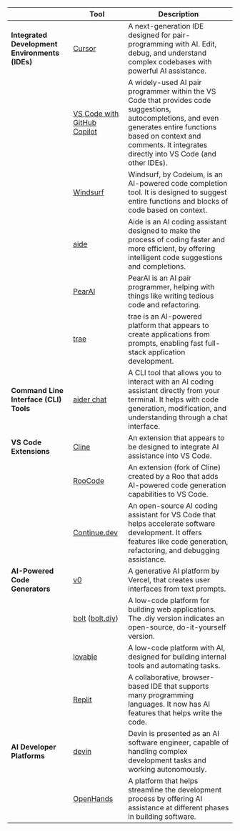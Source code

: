 | &nbsp;                                       | Tool                                                                                 | Description                                                                                                                                                                                                                   |
| ---------------------------------------------- | ------------------------------------------------------------------------------------ | ----------------------------------------------------------------------------------------------------------------------------------------------------------------------------------------------------------------------------- |
| **Integrated Development Environments (IDEs)** | [Cursor](https://www.cursor.sh/)                                                     | A next-generation IDE designed for pair-programming with AI. Edit, debug, and understand complex codebases with powerful AI assistance.                                                                                       |
|                                                | [VS Code with GitHub Copilot](https://github.com/features/copilot)                   | A widely-used AI pair programmer within the VS Code that provides code suggestions, autocompletions, and even generates entire functions based on context and comments. It integrates directly into VS Code (and other IDEs). |
|                                                | [Windsurf](https://codeium.com/windsurf)                                             | Windsurf, by Codeium, is an AI-powered code completion tool. It is designed to suggest entire functions and blocks of code based on context.                                                                                  |
|                                                | [aide](https://aide.dev/)                                                            | Aide is an AI coding assistant designed to make the process of coding faster and more efficient, by offering intelligent code suggestions and completions.                                                                    |
|                                                | [PearAI](https://trypear.ai/)                                                        | PearAI is an AI pair programmer, helping with things like writing tedious code and refactoring.                                                                                                                               |
|                                                | [trae](https://www.trae.ai/home)                                                     | trae is an AI-powered platform that appears to create applications from prompts, enabling fast full-stack application development.                                                                                            |
| **Command Line Interface (CLI) Tools**         | [aider chat](https://aider.chat/)                                                    | A CLI tool that allows you to interact with an AI coding assistant directly from your terminal. It helps with code generation, modification, and understanding through a chat interface.                                      |
| **VS Code Extensions**                         | [Cline](https://github.com/cline/cline)                                              | An extension that appears to be designed to integrate AI assistance into VS Code.                                                                                                                                             |
|                                                | [RooCode](https://github.com/RooVetGit/Roo-Code)                                     | An extension (fork of Cline) created by a Roo that adds AI-powered code generation capabilities to VS Code.                                                                                                                   |
|                                                | [Continue.dev](https://www.continue.dev/)                                            | An open-source AI coding assistant for VS Code that helps accelerate software development. It offers features like code generation, refactoring, and debugging assistance.                                                    |
| **AI-Powered Code Generators**                 | [v0](https://v0.dev/)                                                                | A generative AI platform by Vercel, that creates user interfaces from text prompts.                                                                                                                                           |
|                                                | [bolt](https://bolt.new/)  ([bolt.diy](https://github.com/stackblitz-labs/bolt.diy)) | A low-code platform for building web applications. The .diy version indicates an open-source, do-it-yourself version.                                                                                                         |
|                                                | [lovable](https://lovable.dev/)                                                      | А low-code platform with AI, designed for building internal tools and automating tasks.                                                                                                                                       |
|                                                | [Replit](https://replit.com/)                                                        | A collaborative, browser-based IDE that supports many programming languages. It now has AI features that helps write the code.                                                                                                |
| **AI Developer Platforms**                     | [devin](https://app.devin.ai/)                                                       | Devin is presented as an AI software engineer, capable of handling complex development tasks and working autonomously.                                                                                                        |
|                                                | [OpenHands](https://www.all-hands.dev/)                                              | A platform that helps streamline the development process by offering AI assistance at different phases in building software.                                                                                                  |